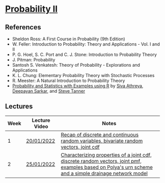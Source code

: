 # [Probability II](https://sites.google.com/view/parthanilroy/home/teaching/probability-ii)

## References

- Sheldon Ross: A First Course in Probability (9th Edition)
- W. Feller: Introduction to Probability: Theory and Applications - Vol. I and II
- P. G. Hoel, S. C. Port and C. J. Stone: Introduction to Probability Theory
- J. Pitman: Probability
- Santosh S. Venkatesh: Theory of Probability - Explorations and Applications
- K. L. Chung: Elementary Probability Theory with Stochastic Processes
- R. Meester: A Natural Introduction to Probability Theory
- [Probability and Statistics with Examples using R](https://www.isibang.ac.in/~athreya/psweur) by [Siva Athreya](https://www.isibang.ac.in/~athreya), [Deepayan Sarkar](https://www.isid.ac.in/~deepayan/), and [Steve Tanner](https://www.eou.edu/math/math-faculty/)

## Lectures

| Week | Lecture Video                                                                        | Notes                                                                                                                                                                                  |
| ---- | ------------------------------------------------------------------------------------ | -------------------------------------------------------------------------------------------------------------------------------------------------------------------------------------- |
| 1    | [20/01/2022](https://drive.google.com/file/d/1NXuWWAprf1hN117K867zn1lz3bccHeLT/view) | [Recap of discrete and continuous random variables, bivariate random vectors, joint cdf](Lecture-Notes/Lecture-01.pdf)                                                                 |
| 2    | [25/01/2022](https://drive.google.com/file/d/1vo8vcBRDTwSdiSywJkASkqasKj209MvV/view) | [Characterizing properties of a joint cdf, discrete random vectors, joint pmf, examples based on Polya's urn scheme and a simple drainage network model](Lecture-Notes/Lecture-02.pdf) |
